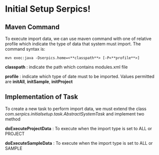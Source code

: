 Initial Setup Serpics!
===================

Maven Command
---------------------

To execute import data, we can use maven command with one of relative profile which indicate the type of data that system must import.
The command syntax is:

```
mvn exec:java -Dserpics.home=<**classpath**> [-P<**profile**>]
```

**classpath**
:   indicate the path which contains modules.xml file

**profile**
: indicate which type of date must to be imported. 
Values permitted are
**initAll**, **initSample**, **initProject**

Implementation of Task
------------------------

To create a new task to perform import data, we must extend the class *com.serpics.initialsetup.task.AbstractSystemTask* and implement two method 

**doExecuteProjectData**
: To execute when the import type is set to ALL or PROJECT

**doExecuteSampleData**
: To execute when the import type is set to ALL or SAMPLE
